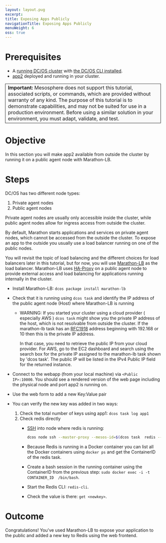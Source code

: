 ```yaml
---
layout: layout.pug
excerpt:
title: Exposing Apps Publicly
navigationTitle: Exposing Apps Publicly
menuWeight: 6
oss: true
---
```


# Prerequisites
* A [running DC/OS cluster](/1.9/tutorials/dcos-101/cli/) with [the DC/OS CLI installed](/1.9/tutorials/dcos-101/cli/).
* [app2](/1.9/tutorials/dcos-101/app2/) deployed and running in your cluster.

<table class="table" bgcolor="#FAFAFA"> <tr> <td style="border-left: thin solid; border-top: thin solid; border-bottom: thin solid;border-right: thin solid;"><b>Important:</b> Mesosphere does not support this tutorial, associated scripts, or commands, which are provided without warranty of any kind. The purpose of this tutorial is to demonstrate capabilities, and may not be suited for use in a production environment. Before using a similar solution in your environment, you must adapt, validate, and test.</td> </tr> </table>

# Objective
In this section you will make app2 available from outside the cluster by running it on a public agent node with Marathon-LB.

# Steps
DC/OS has two different node types: 

1. Private agent nodes
1. Public agent nodes 

Private agent nodes are usually only accessible inside the cluster, while public agent nodes allow for ingress access from outside the cluster.

By default, Marathon starts applications and services on private agent nodes, which cannot be accessed from the outside the cluster. To expose an app to the outside you usually use a load balancer running on one of the public nodes. 

You will revisit the topic of load balancing and the different choices for load balancers later in this tutorial, but for now, you will use [Marathon-LB](https://dcos.io/1.9/tutorials/dcos-101/loadbalancing/) as the load balancer. Marathon-LB uses [HA-Proxy](http://www.haproxy.org/) on a public agent node to provide external access and load balancing for applications running internally in the cluster.

  * Install Marathon-LB: `dcos package install marathon-lb`
  * Check that it is running using `dcos task` and identify the IP address of the public agent node (Host) where Marathon-LB is running
    * WARNING: If you started your cluster using a cloud provider ( especially AWS ) `dcos task` might show you the private IP address of the host, which is not resolvable from outside the cluster. If the marathon-lb task has an [RFC1918](https://en.wikipedia.org/wiki/Private_network) address beginning with 192.168 or 10 then this is the private IP address.

      In that case, you need to retrieve the public IP from your cloud provider. For AWS, go to the EC2 dashboard and search using the search box for the private IP assigned to the marathon-lb task shown by 'dcos task'. The public IP will be listed in the IPv4 Public IP field for the returned instance.

  * Connect to the webapp (from your local machine) via `<Public IP>:10000`. You should see a rendered version of the web page including the physical node and port app2 is running on.
  * Use the web form to add a new Key:Value pair
  * You can verify the new key was added in two ways:
    1. Check the total number of keys using app1: `dcos task log app1`
    2. Check redis directly
       *  [SSH](/1.9/administering-clusters/sshcluster/) into node where redis is running:
            
           ```bash
           dcos node ssh --master-proxy --mesos-id=$(dcos task  redis --json |  jq -r '.[] | .slave_id')
           ```
       * Because Redis is running in a Docker container you can list all the Docker containers using `docker ps` and get the ContainerID of the redis task.
       * Create a bash session in the running container using the ContainerID from the previous step: `sudo docker exec -i -t CONTAINER_ID  /bin/bash`.
       * Start the Redis CLI: `redis-cli`.
       * Check the value is there: `get <newkey>`.

# Outcome
Congratulations! You've used Marathon-LB to expose your application to the public and added a new key to Redis using the web frontend.
